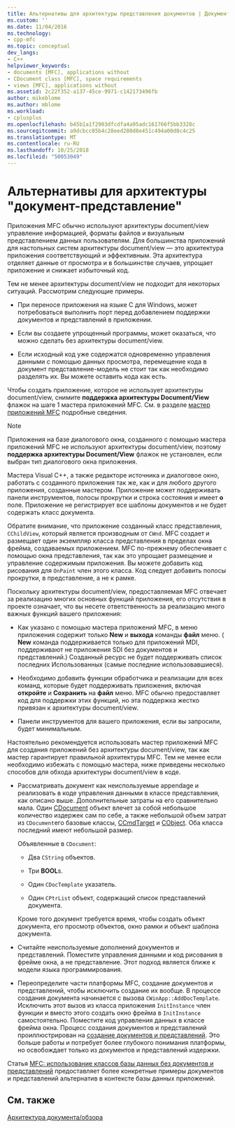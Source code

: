 ```yaml
---
title: Альтернативы для архитектуры представления документов | Документация Майкрософт
ms.custom: ''
ms.date: 11/04/2016
ms.technology:
- cpp-mfc
ms.topic: conceptual
dev_langs:
- C++
helpviewer_keywords:
- documents [MFC], applications without
- CDocument class [MFC], space requirements
- views [MFC], applications without
ms.assetid: 2c22f352-a137-45ce-9971-c142173496fb
author: mikeblome
ms.author: mblome
ms.workload:
- cplusplus
ms.openlocfilehash: b45b1a1f2903dfcdfa4a95adc161766f5bb3328c
ms.sourcegitcommit: a9dcbcc85b4c28eed280d8e451c494a00d8c4c25
ms.translationtype: MT
ms.contentlocale: ru-RU
ms.lasthandoff: 10/25/2018
ms.locfileid: "50053049"
---
```

# <a name="alternatives-to-the-documentview-architecture"></a>Альтернативы для архитектуры "документ-представление"

Приложения MFC обычно используют архитектуры document/view управление информацией, форматы файлов и визуальным представлением данных пользователям. Для большинства приложений для настольных систем архитектуры document/view — это архитектура приложения соответствующий и эффективным. Эта архитектура отделяет данные от просмотра и в большинстве случаев, упрощает приложение и снижает избыточный код.

Тем не менее архитектуры document/view не подходит для некоторых ситуаций. Рассмотрим следующие примеры.

- При переносе приложения на языке C для Windows, может потребоваться выполнить порт перед добавлением поддержки документов и представлений в приложении.

- Если вы создаете упрощенный программы, может оказаться, что можно сделать без архитектуры document/view.

- Если исходный код уже содержатся одновременно управления данными с помощью данных просмотра, перемещение кода в документ представление-модель не стоит так как необходимо разделять их. Вы можете оставить кода как есть.

Чтобы создать приложение, которое не использует архитектуры document/view, снимите **поддержка архитектуры Document/View** флажок на шаге 1 мастера приложений MFC. См. в разделе [мастер приложений MFC](../mfc/reference/mfc-application-wizard.md) подробные сведения.

> [!NOTE]
>  Приложения на базе диалогового окна, созданного с помощью мастера приложений MFC не используют архитектуры document/view, поэтому **поддержка архитектуры Document/View** флажок не установлен, если выбран тип диалогового окна приложения.

Мастера Visual C++, а также редакторе источника и диалоговое окно, работать с созданного приложения так же, как и для любого другого приложения, созданные мастером. Приложение может поддерживать панели инструментов, полосы прокрутки и строка состояния и имеет **о** поле. Приложение не регистрирует все шаблоны документов и не будет содержать класс документа.

Обратите внимание, что приложение созданный класс представления, `CChildView`, который является производным от `CWnd`. MFC создает и размещает один экземпляр класса представления в пределах окна фрейма, создаваемых приложением. MFC по-прежнему обеспечивает с помощью окна представления, так как это упрощает размещение и управление содержимым приложения. Вы можете добавить код рисования для `OnPaint` член этого класса. Код следует добавить полосы прокрутки, в представление, а не к рамке.

Поскольку архитектуры document/view, предоставляемая MFC отвечает за реализацию многих основных функций приложения, его отсутствия в проекте означает, что вы несете ответственность за реализацию много важных функций вашего приложения:

- Как указано с помощью мастера приложений MFC, в меню приложения содержит только **New** и **выхода** команды **файл** меню. ( **New** команда поддерживается только для приложений MDI, поддерживают не приложения SDI без документов и представлений.) Созданный ресурс не будет поддерживать список последних Использованных (самые последние использовавшиеся).

- Необходимо добавить функции обработчика и реализации для всех команд, которые будет поддерживать приложения, включая **откройте** и **Сохранить** на **файл** меню. MFC обычно предоставляет код для поддержки этих функций, но эта поддержка жестко привязан к архитектуры document/view.

- Панели инструментов для вашего приложения, если вы запросили, будет минимальным.

Настоятельно рекомендуется использовать мастер приложений MFC для создания приложений без архитектуры document/view, так как мастер гарантирует правильной архитектуры MFC. Тем не менее если необходимо избежать с помощью мастера, ниже приведены несколько способов для обхода архитектуры document/view в коде.

- Рассматривать документ как неиспользуемые appendage и реализовать в коде управления данными в классе представления, как описано выше. Дополнительные затраты на его сравнительно мала. Один [CDocument](../mfc/reference/cdocument-class.md) объект влечет за собой небольшое количество издержек сам по себе, а также небольшой объем затрат из `CDocument`его базовые классы, [CCmdTarget](../mfc/reference/ccmdtarget-class.md) и [CObject](../mfc/reference/cobject-class.md). Оба класса последний имеют небольшой размер.

   Объявленные в `CDocument`:

   - Два `CString` объектов.

   - Три **BOOL**s.

   - Один `CDocTemplate` указатель.

   - Один `CPtrList` объект, содержащий список представлений документа.

   Кроме того документ требуется время, чтобы создать объект документа, его просмотр объектов, окно рамки и объект шаблона документа.

- Считайте неиспользуемые дополнений документов и представлений. Поместите управления данными и код рисования в фрейме окна, а не представление. Этот подход является ближе к модели языка программирования.

- Переопределите части платформы MFC, создание документов и представлений, чтобы исключить создание их вообще. В процессе создания документа начинается с вызова `CWinApp::AddDocTemplate`. Исключить этот вызов из класса приложения `InitInstance` член функции и вместо этого создать окно фрейма в `InitInstance` самостоятельно. Поместите код управления данных в классе фрейма окна. Процесс создания документов и представлений проиллюстрирован на [создание документов и представлений](../mfc/document-view-creation.md). Это больше работы и потребует более глубокого понимания платформы, но освобождает только из документов и представлений издержки.

Статья [MFC: использование классов базы данных без документов и представлений](../data/mfc-using-database-classes-without-documents-and-views.md) предоставляет более конкретные примеры документов и представлений альтернатив в контексте базы данных приложений.

## <a name="see-also"></a>См. также

[Архитектура документа/обзора](../mfc/document-view-architecture.md)

